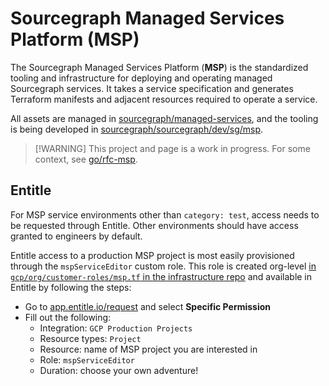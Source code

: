 # Sourcegraph Managed Services Platform (MSP)

The Sourcegraph Managed Services Platform (**MSP**) is the standardized tooling and infrastructure for deploying and operating managed Sourcegraph services.
It takes a service specification and generates Terraform manifests and adjacent resources required to operate a service.

All assets are managed in [sourcegraph/managed-services](https://github.com/sourcegraph/managed-services), and the tooling is being developed in [sourcegraph/sourcegraph/dev/sg/msp](https://github.com/sourcegraph/sourcegraph/tree/main/dev/sg/msp).

> [!WARNING] This project and page is a work in progress. For some context, see [go/rfc-msp](http://go/rfc-msp).

## Entitle

For MSP service environments other than `category: test`, access needs to be requested through Entitle.
Other environments should have access granted to engineers by default.

Entitle access to a production MSP project is most easily provisioned through the `mspServiceEditor` custom role.
This role is created org-level [in `gcp/org/customer-roles/msp.tf` in the infrastructure repo](https://github.com/sourcegraph/infrastructure/blob/main/gcp/custom-roles/msp.tf) and available in Entitle by following the steps:

- Go to [app.entitle.io/request](https://app.entitle.io/request) and select **Specific Permission**
- Fill out the following:
  - Integration: `GCP Production Projects`
  - Resource types: `Project`
  - Resource: name of MSP project you are interested in
  - Role: `mspServiceEditor`
  - Duration: choose your own adventure!
